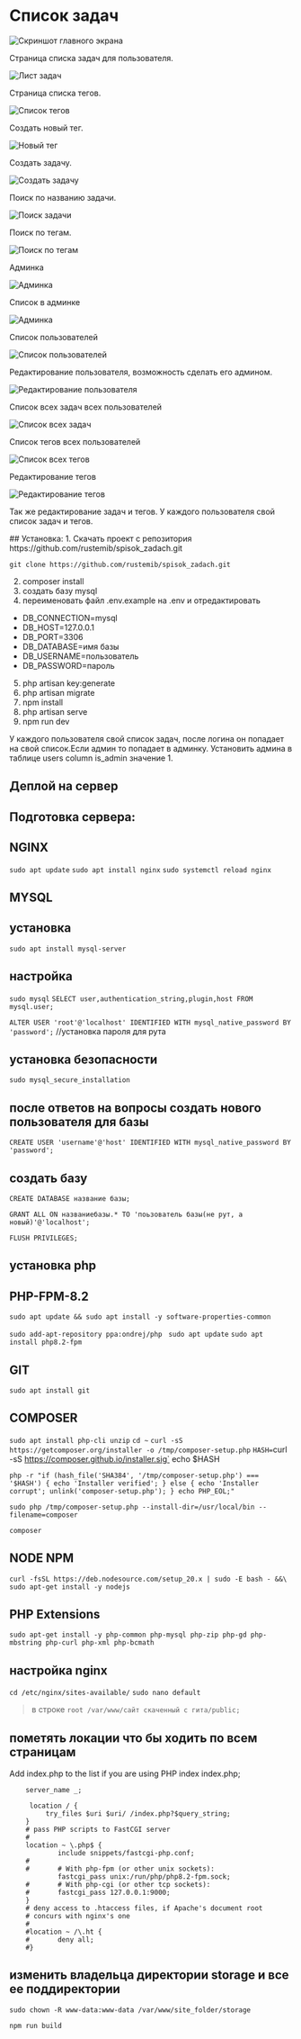 <p align="center">
<h1>Список задач</h1>


![Скриншот главного экрана](Screenshot%20from%202023-07-11%2013-12-44.png)

Страница списка задач для пользователя.

![Лист задач](Screenshot%20from%202023-07-11%2013-26-30.png)

Страница списка тегов.

![Список тегов](Screenshot%20from%202023-07-11%2013-26-53.png)

Создать новый тег.

![Новый тег](Screenshot%20from%202023-07-11%2013-26-59.png)

Создать задачу.

![Создать задачу](Screenshot%20from%202023-07-11%2013-27-15.png)

Поиск по названию задачи.

![Поиск задачи](Screenshot%20from%202023-07-11%2016-40-53.png)

Поиск по тегам.

![Поиск по тегам](Screenshot%20from%202023-07-11%2016-41-09.png)




Админка

![Админка](Screenshot%20from%202023-07-12%2017-53-53.png)

Список в админке

![Админка](Screenshot%20from%202023-07-12%2018-35-32.png)

Список пользователей

![Список пользователей](Screenshot%20from%202023-07-12%2018-32-27.png)

Редактирование пользователя, возможность сделать его админом.

![Редактирование пользователя](Screenshot%20from%202023-07-12%2018-32-39.png)

Список всех задач всех пользователей

![Список всех задач](Screenshot%20from%202023-07-12%2018-32-54.png)

Список тегов всех пользователей

![Список всех тегов](Screenshot%20from%202023-07-12%2018-33-05.png)

Редактирование тегов

![Редактирование тегов](Screenshot%20from%202023-07-12%2018-33-12.png)



Так же редактирование задач и тегов. У каждого пользователя свой список задач и тегов. 
</p>
## Установка: 
1. Скачать проект с репозитория https://github.com/rustemib/spisok_zadach.git

    git clone https://github.com/rustemib/spisok_zadach.git
    
2. composer install
3. создать базу mysql
4. переименовать файл .env.example на .env и отредактировать
- DB_CONNECTION=mysql
- DB_HOST=127.0.0.1
- DB_PORT=3306
- DB_DATABASE=имя базы
- DB_USERNAME=пользователь
- DB_PASSWORD=пароль   
5. php artisan key:generate 
6. php artisan migrate
7. npm install
8. php artisan serve
9. npm run dev 
  
У каждого пользователя свой список задач, после логина он попадает на свой список.Если админ то попадает в админку. Установить админа в таблице users column is_admin значение 1.




## Деплой на сервер

## Подготовка сервера:

## NGINX
```sudo apt update```
```sudo apt install nginx```
```sudo systemctl reload nginx```

## MYSQL
## установка
```sudo apt install mysql-server```

## настройка
```sudo mysql```
```SELECT user,authentication_string,plugin,host FROM mysql.user;```

```ALTER USER 'root'@'localhost' IDENTIFIED WITH mysql_native_password BY 'password';``` //установка пароля для рута

## установка безопасности
```sudo mysql_secure_installation```
## после ответов на вопросы создать нового пользователя для базы
```CREATE USER 'username'@'host' IDENTIFIED WITH mysql_native_password BY 'password';```
## создать базу
```CREATE DATABASE название базы;```

```GRANT ALL ON названиебазы.* TO 'поьзователь базы(не рут, а новый)'@'localhost';```

```FLUSH PRIVILEGES;```
## установка php
## PHP-FPM-8.2

`sudo apt update && sudo apt install -y software-properties-common `

`sudo add-apt-repository ppa:ondrej/php `
`sudo apt update`
`sudo apt install php8.2-fpm`

## GIT
`sudo apt install git`


## COMPOSER

`sudo apt install php-cli unzip`
`cd ~`
`curl -sS https://getcomposer.org/installer -o /tmp/composer-setup.php`
`HASH=`curl -sS https://composer.github.io/installer.sig`
echo $HASH

`php -r "if (hash_file('SHA384', '/tmp/composer-setup.php') === '$HASH') { echo 'Installer verified'; } else { echo 'Installer corrupt'; unlink('composer-setup.php'); } echo PHP_EOL;"`

`sudo php /tmp/composer-setup.php --install-dir=/usr/local/bin --filename=composer`

`composer`


## NODE NPM
`curl -fsSL https://deb.nodesource.com/setup_20.x | sudo -E bash - &&\`
`sudo apt-get install -y nodejs`


## PHP Extensions

`sudo apt-get install -y php-common php-mysql php-zip php-gd php-mbstring php-curl php-xml php-bcmath`

## настройка nginx
`cd /etc/nginx/sites-available/`
```sudo nano default```
> в строке
```root /var/www/сайт скаченный с гита/public;```

## пометять локации что бы ходить по всем страницам 
 Add index.php to the list if you are using PHP
        index index.php;

        server_name _;

         location / {
             try_files $uri $uri/ /index.php?$query_string;
        }
        # pass PHP scripts to FastCGI server
        #
        location ~ \.php$ {
                include snippets/fastcgi-php.conf;
        #
        #       # With php-fpm (or other unix sockets):
                fastcgi_pass unix:/run/php/php8.2-fpm.sock;
        #       # With php-cgi (or other tcp sockets):
        #       fastcgi_pass 127.0.0.1:9000;
        }
        # deny access to .htaccess files, if Apache's document root
        # concurs with nginx's one
        #
        #location ~ /\.ht {
        #       deny all;
        #}

## изменить владельца директории storage и все ее поддиректории
```sudo chown -R www-data:www-data /var/www/site_folder/storage```

```npm run build```

